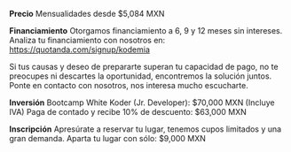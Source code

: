 __Precio__
Mensualidades desde $5,084 MXN

__Financiamiento__
Otorgamos financiamiento a 6, 9 y 12 meses sin intereses.
Analiza tu financiamiento con nosotros en: https://quotanda.com/signup/kodemia

Si tus causas y deseo de prepararte superan tu capacidad de pago, no te preocupes ni descartes la oportunidad, encontremos la solución juntos. Ponte en contacto con nosotros, nos interesa mucho escucharte.

__Inversión__
Bootcamp White Koder (Jr. Developer): $70,000 MXN (Incluye IVA)
Paga de contado y recibe 10% de descuento: $63,000 MXN

__Inscripción__
Apresúrate a reservar tu lugar, tenemos cupos limitados y una gran demanda.
Aparta tu lugar con sólo: $9,000 MXN

<!-- < PINK KODERS >
Queremos que las mujeres mexicanas se desarrollen en la industria tech, por lo que tenemos becas de $10,000 MXN para las próximas desarrolladoras de alto rendimiento de México -->
